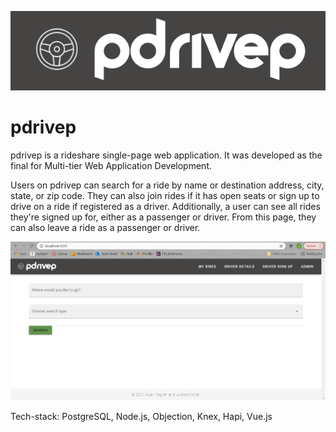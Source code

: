 ![logo](https://github.com/jmiller240/TUProjects/blob/master/pdrivep/images/pdrivep.PNG)
# pdrivep 

pdrivep is a rideshare single-page web application. It was developed as the final for Multi-tier Web Application Development.

Users on pdrivep can search for a ride by name or destination address, city, state, or zip code. They can also join rides if it has open seats or sign up to drive on a ride if registered as a driver. Additionally, a user can see all rides they're signed up for, either as a passenger or driver. From this page, they can also leave a ride as a passenger or driver.

![logo](https://github.com/jmiller240/TUProjects/blob/master/pdrivep/images/pdrivep%20search%20page.PNG)

Tech-stack: PostgreSQL, Node.js, Objection, Knex, Hapi, Vue.js
